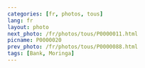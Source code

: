 ```yaml
---
categories: [fr, photos, tous]
lang: fr
layout: photo
next_photo: /fr/photos/tous/P0000011.html
picname: P0000020
prev_photo: /fr/photos/tous/P0000088.html
tags: [Bank, Moringa]
---
```

